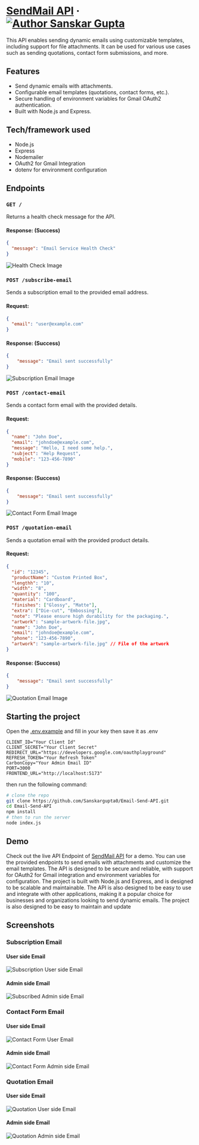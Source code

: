 # [SendMail API](https://github.com/Sanskargupta0/Email-Send-API.git) &middot; [![Author Sanskar Gupta](https://img.shields.io/badge/Author-Sanskar-%3C%3E)](https://www.linkedin.com/in/sanskar-gupta-12476423b/)

This API enables sending dynamic emails using customizable templates, including support for file attachments. It can be used for various use cases such as sending quotations, contact form submissions, and more.

## Features

- Send dynamic emails with attachments.
- Configurable email templates (quotations, contact forms, etc.).
- Secure handling of environment variables for Gmail OAuth2 authentication.
- Built with Node.js and Express.

## Tech/framework used

- Node.js
- Express
- Nodemailer
- OAuth2 for Gmail Integration
- dotenv for environment configuration

## Endpoints

### `GET /`
Returns a health check message for the API.

#### Response: (Success)
```json
{
  "message": "Email Service Health Check"
}
```

![Health Check Image](/screenshots/health-check.png)

### `POST /subscribe-email`
Sends a subscription email to the provided email address.

#### Request:
```json
{
  "email": "user@example.com"
}
```

#### Response: (Success)
```json
{
    "message": "Email sent successfully"
}
```

![Subscription Email Image](/screenshots/subscription-email-API.png)

### `POST /contact-email`
Sends a contact form email with the provided details.

#### Request:
```json
{
  "name": "John Doe",
  "email": "johndoe@example.com",
  "message": "Hello, I need some help.",
  "subject": "Help Request",
  "mobile": "123-456-7890"
}
```

#### Response: (Success)
```json
{
    "message": "Email sent successfully"
}
```

![Contact Form Email Image](/screenshots/contact-form-email-API.png)

### `POST /quotation-email`
Sends a quotation email with the provided product details.

#### Request:
```json
{
  "id": "12345",
  "productName": "Custom Printed Box",
  "lengthh": "10",
  "width": "8",
  "quantity": "100",
  "material": "Cardboard",
  "finishes": ["Glossy", "Matte"],
  "extra": ["Die-cut", "Embossing"],
  "note": "Please ensure high durability for the packaging.",
  "artwork": "sample-artwork-file.jpg",
  "name": "John Doe",
  "email": "johndoe@example.com",
  "phone": "123-456-7890",
  "artwork": "sample-artwork-file.jpg" // File of the artwork
}

```

#### Response: (Success)
```json
{
    "message": "Email sent successfully"
}
```

![Quotation Email Image](/screenshots/quotation-email-API.png)

## Starting the project

Open the [.env.example](/.env.example) and fill in your key then save it as .env 

```plaintext
CLIENT_ID="Your Client Id"
CLIENT_SECRET="Your Client Secret"
REDIRECT_URL="https://developers.google.com/oauthplayground"
REFRESH_TOKEN="Your Refresh Token"
CarbonCopy="Your Admin Email ID"
PORT=3000
FRONTEND_URL="http://localhost:5173"
```

then run the following command:

```bash
# clone the repo
git clone https://github.com/Sanskargupta0/Email-Send-API.git
cd Email-Send-API
npm install
# then to run the server
node index.js
```

## Demo

Check out the live API Endpoint of [SendMail API](https://email-send-api-67qp.onrender.com/) for a demo. You can use the provided endpoints to send emails with attachments and customize the email templates. The API is designed to be secure and reliable, with support for OAuth2 for Gmail integration and environment variables for configuration. The project is built with Node.js and Express, and is designed to be scalable and maintainable. The API is also designed to be easy to use and integrate with other applications, making it a popular choice for businesses and organizations looking to send dynamic emails. The project is also designed to be easy to maintain and update

## Screenshots

### Subscription Email
#### User side Email
![Subscription User side Email](/screenshots/subscription-email.png)
#### Admin side Email
![Subscribed Admin side Email](/screenshots/subscribed-email.png)
### Contact Form Email
#### User side Email
![Contact Form User Email](/screenshots/contact-form-email.png)
#### Admin side Email
![Contact Form Admin side Email](/screenshots/contact-form-admin-email.png)
### Quotation Email
#### User side Email
![Quotation User side Email](/screenshots/quotation-email.png)
#### Admin side Email
![Quotation Admin side Email](/screenshots/quotation-admin-email.png)



